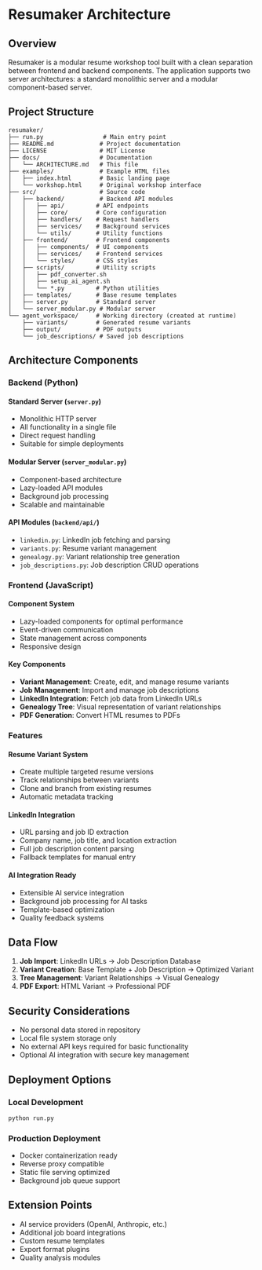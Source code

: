# Resumaker Architecture

## Overview

Resumaker is a modular resume workshop tool built with a clean separation between frontend and backend components. The application supports two server architectures: a standard monolithic server and a modular component-based server.

## Project Structure

```
resumaker/
├── run.py                 # Main entry point
├── README.md             # Project documentation
├── LICENSE               # MIT License
├── docs/                 # Documentation
│   └── ARCHITECTURE.md   # This file
├── examples/             # Example HTML files
│   ├── index.html        # Basic landing page
│   └── workshop.html     # Original workshop interface
├── src/                  # Source code
│   ├── backend/          # Backend API modules
│   │   ├── api/         # API endpoints
│   │   ├── core/        # Core configuration
│   │   ├── handlers/    # Request handlers
│   │   ├── services/    # Background services
│   │   └── utils/       # Utility functions
│   ├── frontend/        # Frontend components
│   │   ├── components/  # UI components
│   │   ├── services/    # Frontend services
│   │   └── styles/      # CSS styles
│   ├── scripts/         # Utility scripts
│   │   ├── pdf_converter.sh
│   │   ├── setup_ai_agent.sh
│   │   └── *.py         # Python utilities
│   ├── templates/       # Base resume templates
│   ├── server.py        # Standard server
│   └── server_modular.py # Modular server
└── agent_workspace/     # Working directory (created at runtime)
    ├── variants/        # Generated resume variants
    ├── output/          # PDF outputs
    └── job_descriptions/ # Saved job descriptions
```

## Architecture Components

### Backend (Python)

#### Standard Server (`server.py`)
- Monolithic HTTP server
- All functionality in a single file
- Direct request handling
- Suitable for simple deployments

#### Modular Server (`server_modular.py`)
- Component-based architecture
- Lazy-loaded API modules
- Background job processing
- Scalable and maintainable

#### API Modules (`backend/api/`)
- `linkedin.py`: LinkedIn job fetching and parsing
- `variants.py`: Resume variant management
- `genealogy.py`: Variant relationship tree generation
- `job_descriptions.py`: Job description CRUD operations

### Frontend (JavaScript)

#### Component System
- Lazy-loaded components for optimal performance
- Event-driven communication
- State management across components
- Responsive design

#### Key Components
- **Variant Management**: Create, edit, and manage resume variants
- **Job Management**: Import and manage job descriptions
- **LinkedIn Integration**: Fetch job data from LinkedIn URLs
- **Genealogy Tree**: Visual representation of variant relationships
- **PDF Generation**: Convert HTML resumes to PDFs

### Features

#### Resume Variant System
- Create multiple targeted resume versions
- Track relationships between variants
- Clone and branch from existing resumes
- Automatic metadata tracking

#### LinkedIn Integration
- URL parsing and job ID extraction
- Company name, job title, and location extraction
- Full job description content parsing
- Fallback templates for manual entry

#### AI Integration Ready
- Extensible AI service integration
- Background job processing for AI tasks
- Template-based optimization
- Quality feedback systems

## Data Flow

1. **Job Import**: LinkedIn URLs → Job Description Database
2. **Variant Creation**: Base Template + Job Description → Optimized Variant
3. **Tree Management**: Variant Relationships → Visual Genealogy
4. **PDF Export**: HTML Variant → Professional PDF

## Security Considerations

- No personal data stored in repository
- Local file system storage only
- No external API keys required for basic functionality
- Optional AI integration with secure key management

## Deployment Options

### Local Development
```bash
python run.py
```

### Production Deployment
- Docker containerization ready
- Reverse proxy compatible
- Static file serving optimized
- Background job queue support

## Extension Points

- AI service providers (OpenAI, Anthropic, etc.)
- Additional job board integrations
- Custom resume templates
- Export format plugins
- Quality analysis modules